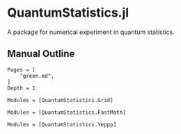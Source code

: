 # QuantumStatistics.jl

A package for numerical experiment in quantum statistics.

## Manual Outline
```@contents
Pages = [
    "green.md",
]
Depth = 1
```

```@autodocs
Modules = [QuantumStatistics.Grid]
```

```@autodocs
Modules = [QuantumStatistics.FastMath]
```

```@autodocs
Modules = [QuantumStatistics.Yeppp]
```
